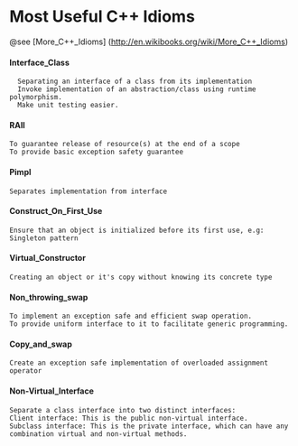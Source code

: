 # Most Useful C++ Idioms

@see [More_C++_Idioms] (http://en.wikibooks.org/wiki/More_C++_Idioms)

#### Interface_Class
```
  Separating an interface of a class from its implementation
  Invoke implementation of an abstraction/class using runtime polymorphism.
  Make unit testing easier.
```
#### RAII
```
To guarantee release of resource(s) at the end of a scope
To provide basic exception safety guarantee
```
#### Pimpl
```
Separates implementation from interface
```
#### Construct_On_First_Use
```
Ensure that an object is initialized before its first use, e.g: Singleton pattern
```
#### Virtual_Constructor
```
Creating an object or it's copy without knowing its concrete type
```
#### Non_throwing_swap
```
To implement an exception safe and efficient swap operation.
To provide uniform interface to it to facilitate generic programming.
```
#### Copy_and_swap
```
Create an exception safe implementation of overloaded assignment operator
```
#### Non-Virtual_Interface
```
Separate a class interface into two distinct interfaces:
Client interface: This is the public non-virtual interface.
Subclass interface: This is the private interface, which can have any combination virtual and non-virtual methods.
```
